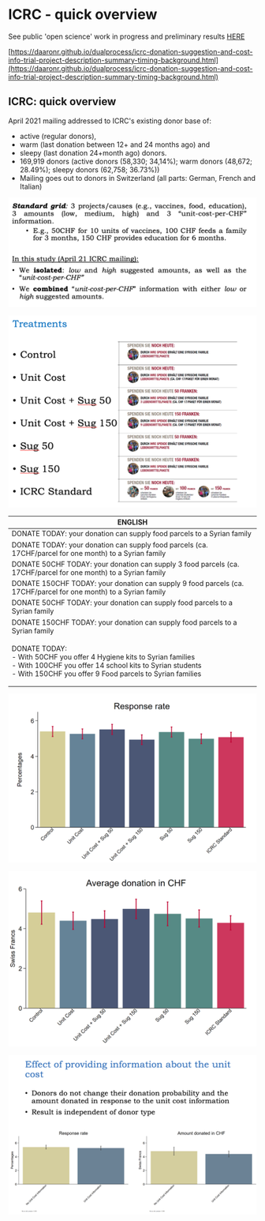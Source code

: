 # ICRC - quick overview

See public 'open science' work in progress and preliminary results [HERE](https://daaronr.github.io/dualprocess/icrc-donation-suggestion-and-cost-info-trial-project-description-summary-timing-background.html)

[https://daaronr.github.io/dualprocess/icrc-donation-suggestion-and-cost-info-trial-project-description-summary-timing-background.html](https://daaronr.github.io/dualprocess/icrc-donation-suggestion-and-cost-info-trial-project-description-summary-timing-background.html)

## ICRC: quick overview

April 2021 mailing addressed to ICRC's existing donor base of:

* active (regular donors),
* warm (last donation between 12+ and 24 months ago) and
* sleepy (last donation 24+month ago) donors.
* 169,919 donors (active donors (58,330; 34,14%); warm donors (48,672; 28.49%); sleepy donors (62,758; 36.73%))
* Mailing goes out to donors in Switzerland (all parts: German, French and Italian)

![](<../../.gitbook/assets/icrc_grid_tables.png>)

![ICRC mailings -- differences in inserts](<../../.gitbook/assets/icrc_treatments.png>)

| ENGLISH                                                                                                                                                                                                    |
| ---------------------------------------------------------------------------------------------------------------------------------------------------------------------------------------------------------- |
| DONATE TODAY: your donation can supply food parcels to a Syrian family                                                                                                                                     |
| DONATE TODAY: your donation can supply food parcels (ca. 17CHF/parcel for one month) to a Syrian family                                                                                                    |
| DONATE 50CHF TODAY: your donation can supply 3 food parcels (ca. 17CHF/parcel for one month) to a Syrian family                                                                                            |
| DONATE 150CHF TODAY: your donation can supply 9 food parcels (ca. 17CHF/parcel for one month) to a Syrian family                                                                                           |
| DONATE 50CHF TODAY: your donation can supply food parcels to a Syrian family                                                                                                                               |
| DONATE 150CHF TODAY: your donation can supply food parcels to a Syrian family                                                                                                                              |
| <p>DONATE TODAY:<br>- With 50CHF you offer 4 Hygiene kits to Syrian families<br>- With 100CHF you offer 14 school kits to Syrian students<br>- With 150CHF you offer 9 Food parcels to Syrian families</p> |

![Response rates per 100; bars= 95% CI's (?)](<../../.gitbook/assets/icrc_response_rates.png>)

![Average donations per mailing -- includes zeroes](<../../.gitbook/assets/icrc_avg_don.png>)

![Focus on 'cost-per-outcome' (pooled treatments)](<../../.gitbook/assets/icrc_unit_cost_interact.png>)
